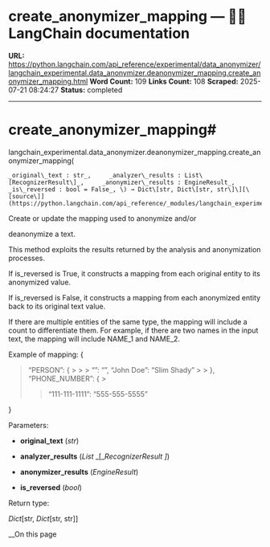 # create_anonymizer_mapping — 🦜🔗 LangChain  documentation

**URL:** https://python.langchain.com/api_reference/experimental/data_anonymizer/langchain_experimental.data_anonymizer.deanonymizer_mapping.create_anonymizer_mapping.html
**Word Count:** 109
**Links Count:** 108
**Scraped:** 2025-07-21 08:24:27
**Status:** completed

---

# create\_anonymizer\_mapping\#

langchain\_experimental.data\_anonymizer.deanonymizer\_mapping.create\_anonymizer\_mapping\(

    _original\_text : str_,     _analyzer\_results : List\[RecognizerResult\]_,     _anonymizer\_results : EngineResult_,     _is\_reversed : bool = False_, \) → Dict\[str, Dict\[str, str\]\][\[source\]](https://python.langchain.com/api_reference/_modules/langchain_experimental/data_anonymizer/deanonymizer_mapping.html#create_anonymizer_mapping)\#     

Create or update the mapping used to anonymize and/or     

deanonymize a text.

This method exploits the results returned by the analysis and anonymization processes.

If is\_reversed is True, it constructs a mapping from each original entity to its anonymized value.

If is\_reversed is False, it constructs a mapping from each anonymized entity back to its original text value.

If there are multiple entities of the same type, the mapping will include a count to differentiate them. For example, if there are two names in the input text, the mapping will include NAME\_1 and NAME\_2.

Example of mapping: \{

> “PERSON”: \{ >      >  > “<original>”: “<anonymized>”, “John Doe”: “Slim Shady” >  > \}, “PHONE\_NUMBER”: \{ >
>> “111-111-1111”: “555-555-5555”

\}

Parameters:     

  * **original\_text** \(_str_\)

  * **analyzer\_results** \(_List_ _\[__RecognizerResult_ _\]_\)

  * **anonymizer\_results** \(_EngineResult_\)

  * **is\_reversed** \(_bool_\)

Return type:     

_Dict_\[str, _Dict_\[str, str\]\]

__On this page